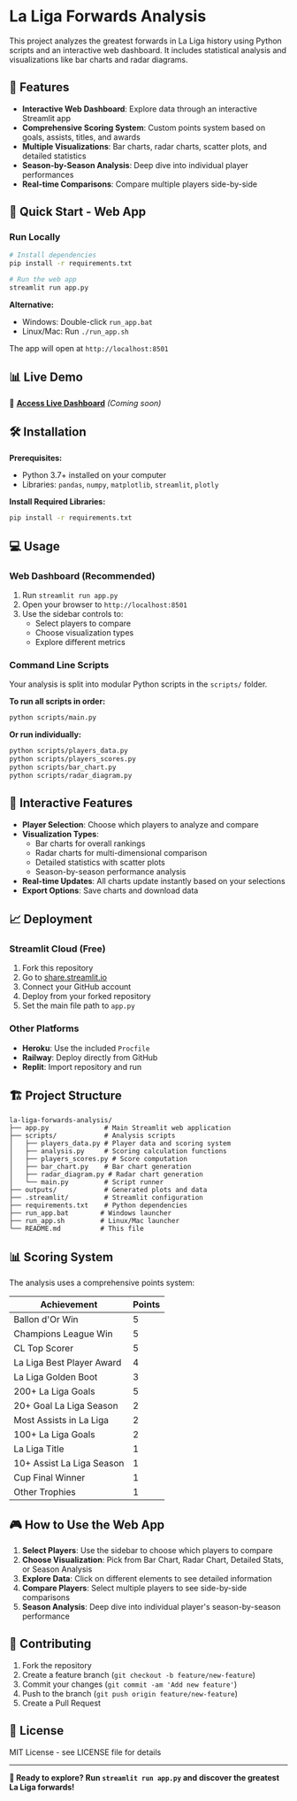 # La Liga Forwards Analysis

This project analyzes the greatest forwards in La Liga history using Python scripts and an interactive web dashboard. It includes statistical analysis and visualizations like bar charts and radar diagrams.

## 🌟 Features

- **Interactive Web Dashboard**: Explore data through an interactive Streamlit app
- **Comprehensive Scoring System**: Custom points system based on goals, assists, titles, and awards
- **Multiple Visualizations**: Bar charts, radar charts, scatter plots, and detailed statistics
- **Season-by-Season Analysis**: Deep dive into individual player performances
- **Real-time Comparisons**: Compare multiple players side-by-side

## 🚀 Quick Start - Web App

### Run Locally
```bash
# Install dependencies
pip install -r requirements.txt

# Run the web app
streamlit run app.py
```

**Alternative:**
- Windows: Double-click `run_app.bat`
- Linux/Mac: Run `./run_app.sh`

The app will open at `http://localhost:8501`

## 📊 Live Demo

🔗 **[Access Live Dashboard](https://la-liga-forwards-analysis.streamlit.app)** *(Coming soon)*

## 🛠️ Installation

**Prerequisites:**
- Python 3.7+ installed on your computer
- Libraries: `pandas`, `numpy`, `matplotlib`, `streamlit`, `plotly`

**Install Required Libraries:**
```bash
pip install -r requirements.txt
```

## 💻 Usage

### Web Dashboard (Recommended)
1. Run `streamlit run app.py`
2. Open your browser to `http://localhost:8501`
3. Use the sidebar controls to:
   - Select players to compare
   - Choose visualization types
   - Explore different metrics

### Command Line Scripts
Your analysis is split into modular Python scripts in the `scripts/` folder.

**To run all scripts in order:**
```bash
python scripts/main.py
```

**Or run individually:**
```bash
python scripts/players_data.py
python scripts/players_scores.py
python scripts/bar_chart.py
python scripts/radar_diagram.py
```

## 🎯 Interactive Features

- **Player Selection**: Choose which players to analyze and compare
- **Visualization Types**: 
  - Bar charts for overall rankings
  - Radar charts for multi-dimensional comparison  
  - Detailed statistics with scatter plots
  - Season-by-season performance analysis
- **Real-time Updates**: All charts update instantly based on your selections
- **Export Options**: Save charts and download data

## 📈 Deployment

### Streamlit Cloud (Free)
1. Fork this repository
2. Go to [share.streamlit.io](https://share.streamlit.io)
3. Connect your GitHub account
4. Deploy from your forked repository
5. Set the main file path to `app.py`

### Other Platforms
- **Heroku**: Use the included `Procfile`
- **Railway**: Deploy directly from GitHub
- **Replit**: Import repository and run

## 🏗️ Project Structure

```
la-liga-forwards-analysis/
├── app.py              # Main Streamlit web application
├── scripts/            # Analysis scripts
│   ├── players_data.py # Player data and scoring system
│   ├── analysis.py     # Scoring calculation functions
│   ├── players_scores.py # Score computation
│   ├── bar_chart.py    # Bar chart generation
│   ├── radar_diagram.py # Radar chart generation
│   └── main.py         # Script runner
├── outputs/            # Generated plots and data
├── .streamlit/         # Streamlit configuration
├── requirements.txt    # Python dependencies
├── run_app.bat        # Windows launcher
├── run_app.sh         # Linux/Mac launcher
└── README.md          # This file
```

## 📊 Scoring System

The analysis uses a comprehensive points system:

| Achievement | Points |
|------------|--------|
| Ballon d'Or Win | 5 |
| Champions League Win | 5 |
| CL Top Scorer | 5 |
| La Liga Best Player Award | 4 |
| La Liga Golden Boot | 3 |
| 200+ La Liga Goals | 5 |
| 20+ Goal La Liga Season | 2 |
| Most Assists in La Liga | 2 |
| 100+ La Liga Goals | 2 |
| La Liga Title | 1 |
| 10+ Assist La Liga Season | 1 |
| Cup Final Winner | 1 |
| Other Trophies | 1 |

## 🎮 How to Use the Web App

1. **Select Players**: Use the sidebar to choose which players to compare
2. **Choose Visualization**: Pick from Bar Chart, Radar Chart, Detailed Stats, or Season Analysis
3. **Explore Data**: Click on different elements to see detailed information
4. **Compare Players**: Select multiple players to see side-by-side comparisons
5. **Season Analysis**: Deep dive into individual player's season-by-season performance

## 🤝 Contributing

1. Fork the repository
2. Create a feature branch (`git checkout -b feature/new-feature`)
3. Commit your changes (`git commit -am 'Add new feature'`)
4. Push to the branch (`git push origin feature/new-feature`)
5. Create a Pull Request

## 📄 License

MIT License - see LICENSE file for details

---

**🚀 Ready to explore? Run `streamlit run app.py` and discover the greatest La Liga forwards!**
